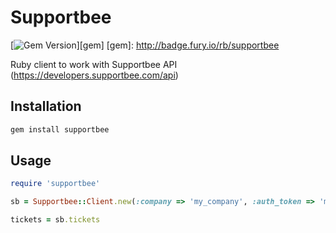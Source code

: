 # Supportbee
[![Gem Version](https://badge.fury.io/rb/supportbee.png)][gem]
[gem]: http://badge.fury.io/rb/supportbee

Ruby client to work with Supportbee API (https://developers.supportbee.com/api)

## Installation

```Bash
gem install supportbee
```

## Usage

```ruby
require 'supportbee'

sb = Supportbee::Client.new(:company => 'my_company', :auth_token => 'my_auth_token') 

tickets = sb.tickets

```
